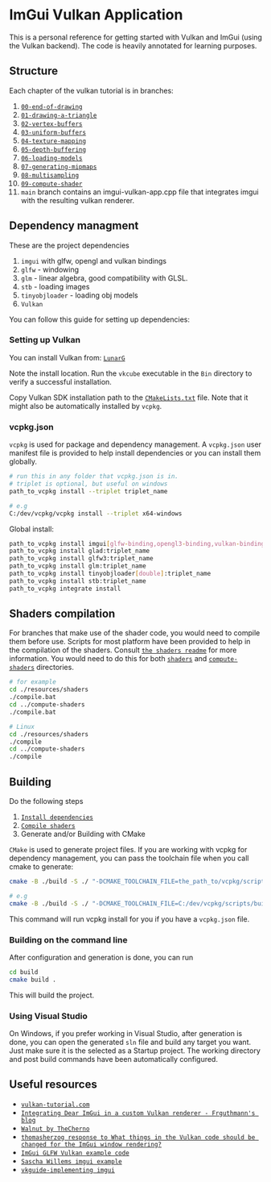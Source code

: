 # ImGui Vulkan Application
This is a personal reference for getting started with Vulkan and ImGui (using the Vulkan backend). 
The code is heavily annotated for learning purposes.

## Structure
Each chapter of the vulkan tutorial is in branches:
1. [`00-end-of-drawing`](https://github.com/uzoochogu/imgui-vulkan-app/tree/00-end-of-drawing)
2. [`01-drawing-a-triangle`](https://github.com/uzoochogu/imgui-vulkan-app/tree/01-drawing-a-triangle)
3. [`02-vertex-buffers`](https://github.com/uzoochogu/imgui-vulkan-app/tree/02-vertex-buffers)
4. [`03-uniform-buffers`](https://github.com/uzoochogu/imgui-vulkan-app/tree/03-uniform-buffers)
5. [`04-texture-mapping`](https://github.com/uzoochogu/imgui-vulkan-app/tree/04-texture-mapping)
6. [`05-depth-buffering`](https://github.com/uzoochogu/imgui-vulkan-app/tree/05-depth-buffering)
7. [`06-loading-models`](https://github.com/uzoochogu/imgui-vulkan-app/tree/06-loading-models)
8. [`07-generating-mipmaps`](https://github.com/uzoochogu/imgui-vulkan-app/tree/07-generating-mipmaps)
9. [`08-multisampling`](https://github.com/uzoochogu/imgui-vulkan-app/tree/08-multisampling)
10. [`09-compute-shader`](https://github.com/uzoochogu/imgui-vulkan-app/tree/09-compute-shader)
11. `main` branch contains an imgui-vulkan-app.cpp file that integrates imgui with the resulting vulkan renderer.

## Dependency managment
These are the project dependencies
1. `imgui` with glfw, opengl and vulkan bindings
2. `glfw` - windowing
3. `glm` - linear algebra, good compatibility with GLSL.
4. `stb` - loading images
5. `tinyobjloader` - loading obj models
6. `Vulkan`

You can follow this guide for setting up dependencies:

### Setting up Vulkan
You can install Vulkan from: [`LunarG`](https://vulkan.lunarg.com/)

Note the install location. Run the `vkcube` executable in the `Bin` directory to verify a successful installation.

Copy Vulkan SDK installation path to the [`CMakeLists.txt`](./CMakeLists.txt) file.
Note that it might also be automatically installed by `vcpkg`.
### vcpkg.json
`vcpkg` is used for package and dependency management. 
A `vcpkg.json` user manifest file is provided to help install dependencies or you can install them globally.
```bash
# run this in any folder that vcpkg.json is in.
# triplet is optional, but useful on windows
path_to_vcpkg install --triplet triplet_name

# e.g
C:/dev/vcpkg/vcpkg install --triplet x64-windows
```
Global install:
```bash
path_to_vcpkg install imgui[glfw-binding,opengl3-binding,vulkan-binding]:triplet_name
path_to_vcpkg install glad:triplet_name
path_to_vcpkg install glfw3:triplet_name
path_to_vcpkg install glm:triplet_name
path_to_vcpkg install tinyobjloader[double]:triplet_name
path_to_vcpkg install stb:triplet_name
path_to_vcpkg integrate install
```

## Shaders compilation
For branches that make use of the shader code, you would need to compile them before use. Scripts for most platform have been provided to help in the compilation of the shaders. 
Consult [`the shaders readme`](./resources/shaders/readme.md) for more information.
You would need to do this for both [`shaders`](./resources/shaders/) and [`compute-shaders`](./resources/compute-shaders/) directories.
```bash
# for example
cd ./resources/shaders
./compile.bat
cd ../compute-shaders
./compile.bat

# Linux
cd ./resources/shaders
./compile
cd ../compute-shaders
./compile
```

## Building
Do the following steps
1. [`Install dependencies`](#dependency-managment)
2. [`Compile shaders`](#shaders-compilation)
3. Generate and/or Building with CMake

`CMake` is used to generate project files.
If you are working with vcpkg for dependency management, you can pass the toolchain file when you call cmake to generate:
```bash
cmake -B ./build -S ./ "-DCMAKE_TOOLCHAIN_FILE=the_path_to/vcpkg/scripts/buildsystems/vcpkg.cmake"

# e.g
cmake -B ./build -S ./ "-DCMAKE_TOOLCHAIN_FILE=C:/dev/vcpkg/scripts/buildsystems/vcpkg.cmake"
```
This command will run vcpkg install for you if you have a `vcpkg.json` file.
### Building on the command line 
After configuration and generation is done, you can run 
```bash
cd build
cmake build .
```
This will build the project.

### Using Visual Studio
On Windows, if you prefer working in Visual Studio, after generation is done, you can open the generated `sln` file and build any target you want.
Just make sure it is the selected as a Startup project. The working directory and post build commands have been automatically configured.

## Useful resources
* [`vulkan-tutorial.com`](https://vulkan-tutorial.com/)
* [`Integrating Dear ImGui in a custom Vulkan renderer - Frguthmann's blog`](https://frguthmann.github.io/posts/vulkan_imgui/)
* [`Walnut by TheCherno`](https://github.com/TheCherno/Walnut) 
* [`thomasherzog response to What things in the Vulkan code should be changed for the ImGui window rendering?`](https://github.com/ocornut/imgui/issues/4115#top)
* [`ImGui GLFW Vulkan example code`](https://github.com/ocornut/imgui/blob/master/examples/example_glfw_vulkan/main.cpp)
* [`Sascha Willems imgui example`](https://github.com/SaschaWillems/Vulkan/blob/master/examples/imgui/main.cpp)
* [`vkguide-implementing imgui`](https://vkguide.dev/docs/extra-chapter/implementing_imgui/) 

